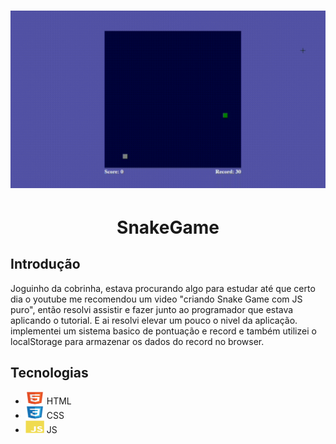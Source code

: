 
<h1 align="center">
  <img alt="SnakeGame" title="SnakeGame" src="https://github.com/DFelipe1/SnakeGameJS/blob/main/snakeVideo.gif" width="800px" />
</h1>

<h1 align="center">
  SnakeGame
</h1>

<h2>Introdução</h2>

<p>Joguinho da cobrinha, estava procurando algo para estudar até que certo dia o youtube me recomendou um video "criando Snake Game com JS puro",
    então resolvi assistir e fazer junto ao programador que estava aplicando o tutorial. E ai resolvi elevar um pouco o nivel da aplicação.
    implementei um sistema basico de pontuação e record e também utilizei o localStorage para armazenar os dados do record no browser.
</p>

<h2>Tecnologias</h2>

  - <img  height="20" width="30" src="https://raw.githubusercontent.com/devicons/devicon/master/icons/html5/html5-original.svg"> HTML
  - <img  height="20" width="30" src="https://raw.githubusercontent.com/devicons/devicon/master/icons/css3/css3-original.svg"> CSS
  - <img  height="20" width="30" src="https://raw.githubusercontent.com/devicons/devicon/master/icons/javascript/javascript-plain.svg">  JS

  
